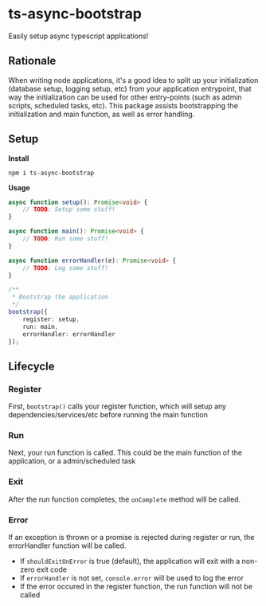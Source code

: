 # ts-async-bootstrap

Easily setup async typescript applications!

## Rationale

When writing node applications, it's a good idea to split up your initialization (database setup, logging setup, etc) from your application entrypoint, that way the initialization can be used for other entry-points (such as admin scripts, scheduled tasks, etc). This package assists bootstrapping the initialization and main function, as well as error handling.

## Setup

**Install**

`npm i ts-async-bootstrap`

**Usage**

```typescript
async function setup(): Promise<void> {
	// TODO: Setup some stuff!
}

async function main(): Promise<void> {
	// TODO: Run some stuff!
}

async function errorHandler(e): Promise<void> {
	// TODO: Log some stuff!
}

/**
 * Bootstrap the application
 */
bootstrap({
	register: setup,
	run: main,
	errorHandler: errorHandler
});
```

## Lifecycle

### Register

First, `bootstrap()` calls your register function, which will setup any dependencies/services/etc before running the main function

### Run

Next, your run function is called. This could be the main function of the application, or a admin/scheduled task

### Exit

After the run function completes, the `onComplete` method will be called.

### Error

If an exception is thrown or a promise is rejected during register or run, the errorHandler function will be called.
- If `shouldExitOnError` is true (default), the application will exit with a non-zero exit code
- If `errorHandler` is not set, `console.error` will be used to log the error
- If the error occured in the register function, the run function will not be called
